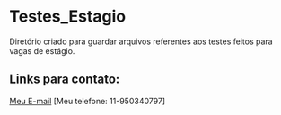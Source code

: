 # Testes_Estagio
Diretório criado para guardar arquivos referentes aos testes feitos para vagas de estágio.

## Links para contato:

[Meu E-mail](gabrielcharlante@gmail.com)
[Meu telefone: 11-950340797]
